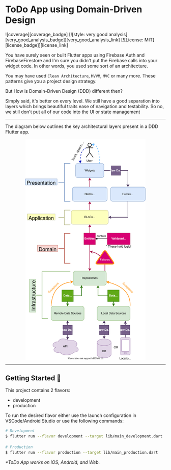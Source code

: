 # ToDo App using Domain-Driven Design

![coverage][coverage_badge]
[![style: very good analysis][very_good_analysis_badge]][very_good_analysis_link]
[![License: MIT][license_badge]][license_link]

You have surely seen or built Flutter apps using Firebase Auth and FirebaseFirestore and I'm sure you didn't put the Firebase calls into your widget code. In other words, you used some sort of an architecture.

You may have used `Clean Architecture`, `MVVM`, `MVC` or many more. These patterns give you a project design strategy.

But How is Domain-Driven Design (DDD) different then?

Simply said, it's better on every level. We still have a good separation into layers which brings beautiful traits ease of navigation and testability. So no, we still don't put all of our code into the UI or state management

---

The diagram below outlines the key architectural layers present in a DDD Flutter app.

<img src="./ddd-architecture-proposal.svg" style="display: block; margin-left: auto; margin-right: auto; width: 75%;"/>

---

## Getting Started 🚀

This project contains 2 flavors:

- development
- production

To run the desired flavor either use the launch configuration in VSCode/Android Studio or use the following commands:

```sh
# Development
$ flutter run --flavor development --target lib/main_development.dart

# Production
$ flutter run --flavor production --target lib/main_production.dart
```

_\*ToDo App works on iOS, Android, and Web._
